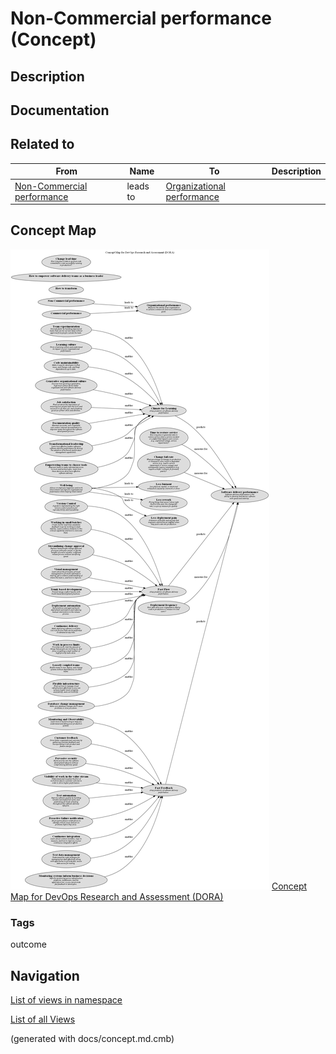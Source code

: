 # Non-Commercial performance (Concept)
## Description


## Documentation


## Related to
| From | Name | To | Description |
|---|---|---|---|
| [Non-Commercial performance](../../software-development/dora/non-commercial-performance.md) | leads to | [Organizational performance](../../software-development/dora/organizational-performance.md) |  |

## Concept Map
![Concept Map for DevOps Research and Assessment (DORA)](../../software-development/dora/concept-view.png)
[Concept Map for DevOps Research and Assessment (DORA)](../../software-development/dora/concept-view.md)

### Tags
outcome


## Navigation
[List of views in namespace](./views-in-namespace.md)

[List of all Views](../../views.md)

(generated with docs/concept.md.cmb)
